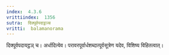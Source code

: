 ```yaml
---
index:  4.3.6
vrittiindex:  1356
sutra:  दिक्पूर्वपदाट्ठञ्च
vritti:  balamanorama 
---
```


दिक्पूर्वपदायट्ठञ् च। अर्धादित्येव। परावरपूर्वार्धशब्दात्पूर्वसूत्रेण यदेव, विशिष्य विहितत्वात्। 

